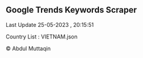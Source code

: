 

## Google Trends Keywords Scraper 
 
Last Update 25-05-2023 , 20:15:51

Country List :
VIETNAM.json



© Abdul Muttaqin 
